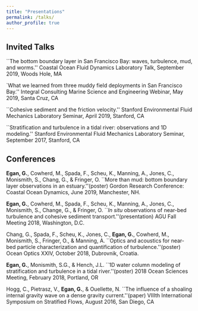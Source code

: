 ```yaml
---
title: "Presentations"
permalink: /talks/
author_profile: true
---
```


## Invited Talks

``The bottom boundary layer in San Francisco Bay: waves, turbulence, mud, and worms.'' Coastal Ocean Fluid Dynamics Laboratory Talk, September 2019, Woods Hole, MA

`What we learned from three muddy field deployments in San Francisco Bay.'' Integral Consulting Marine Science and Engineering Webinar, May 2019, Santa Cruz, CA

``Cohesive sediment and the friction velocity.'' Stanford Environmental Fluid Mechanics Laboratory Seminar, April 2019, Stanford, CA 

``Stratification and turbulence in a tidal river: observations and 1D modeling.''  Stanford Environmental Fluid Mechanics Laboratory Seminar, September 2017, Stanford, CA

## Conferences

**Egan, G.**, Cowherd, M., Spada, F., Scheu, K., Manning, A., Jones, C., Monismith, S., Chang, G., & Fringer, O. ``More than mud: bottom boundary layer observations in an estuary.''(poster) Gordon Research Conference: Coastal Ocean Dynamics, June 2019, Manchester, NH. 

**Egan, G.**, Cowherd, M., Spada, F., Scheu, K., Manning, A., Jones, C., Monismith, S., Change, G., & Fringer, O. ``*In situ* observations of near-bed turbulence and cohesive sediment transport.''(presentation) AGU Fall Meeting 2018, Washington, D.C. 

Chang, G., Spada, F., Scheu, K., Jones, C., **Egan, G.**, Cowherd, M., Monismith, S., Fringer, O., & Manning, A. ``Optics and acoustics for near-bed particle characterization and quantification of turbulence.''(poster) Ocean Optics XXIV, October 2018, Dubrovnik, Croatia. 

**Egan, G.**, Monismith, S.G., & Hench, J.L. ``1D water column modeling of stratification and turbulence in a tidal river.''(poster) 2018 Ocean Sciences Meeting, February 2018, Portland, OR

Hogg, C., Pietrasz, V., **Egan, G.**, & Ouellette, N. ``The influence of a shoaling internal gravity wave on a dense gravity current.''(paper) VIIIth International Symposium on Stratified Flows, August 2016, San Diego, CA
